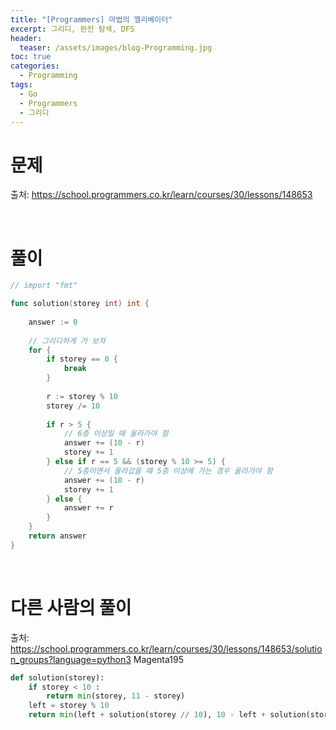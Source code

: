 ```yaml
---
title: "[Programmers] 마법의 엘리베이터"
excerpt: 그리디, 완전 탐색, DFS
header:
  teaser: /assets/images/blog-Programming.jpg
toc: true
categories:
  - Programming
tags:
  - Go
  - Programmers
  - 그리디
---
```




# 문제

출처: https://school.programmers.co.kr/learn/courses/30/lessons/148653



<br>



# 풀이



```go
// import "fmt"

func solution(storey int) int {
    
    answer := 0
    
    // 그리디하게 가 보자
    for {
        if storey == 0 {
            break
        }
        
        r := storey % 10
        storey /= 10
        
        if r > 5 { 
            // 6층 이상일 때 올라가야 함
            answer += (10 - r)
            storey += 1
        } else if r == 5 && (storey % 10 >= 5) {
            // 5층이면서 올라갔을 때 5층 이상에 가는 경우 올라가야 함
            answer += (10 - r)
            storey += 1
        } else {
            answer += r
        }
    }
    return answer
}
```



<br>

# 다른 사람의 풀이



출처: https://school.programmers.co.kr/learn/courses/30/lessons/148653/solution_groups?language=python3 Magenta195

```python
def solution(storey):
    if storey < 10 :
        return min(storey, 11 - storey)
    left = storey % 10
    return min(left + solution(storey // 10), 10 - left + solution(storey // 10 + 1))
```

